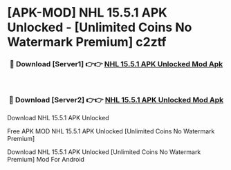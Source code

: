 # [APK-MOD] NHL 15.5.1 APK Unlocked - [Unlimited Coins No Watermark Premium] c2ztf



<div align="center">
<h3>🔴 Download [Server1] 👉👉 <a href="https://momento.my/?title=NHL_15.5.1_APK_Unlocked">NHL 15.5.1 APK Unlocked Mod Apk</a></h3><br>

<h3>🔴 Download [Server2] 👉👉 <a href="https://momento.my/?title=NHL_15.5.1_APK_Unlocked">NHL 15.5.1 APK Unlocked Mod Apk</a></h3>
</div>



Download NHL 15.5.1 APK Unlocked 

Free APK MOD NHL 15.5.1 APK Unlocked [Unlimited Coins No Watermark Premium]

Download NHL 15.5.1 APK Unlocked [Unlimited Coins No Watermark Premium] Mod For Android
